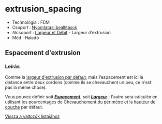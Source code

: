 # extrusion\_spacing

* Technológia : FDM
* Csoport : [Nyomtatási beállítások](../../../konfig/print_settings)
* Alcsoport : [Largeur et Débit](../../beallitasok/print_settings.md#largeur-et-débit) - Largeur d'extrusion
* Mód : Haladó

## Espacement d'extrusion

### Leírás

Comme la [largeur d'extrusion par défaut](extrusion_width.md), mais l'espacement est ici la distance entre deux cordons \(comme ils se chevauchent un peu, ce n'est pas la même chose\).

Vous pouvez définir soit [_**Espacement**_](extrusion_spacing.md), soit [_**Largeur**_](extrusion_width.md) ; l'autre sera calculée en utilisant les pourcentages de [Chevauchement du périmètre](perimeter_overlap.md) et la [hauteur de couche](layer_height.md) par défaut.

[Vissza a változók listájához](../../variable_list)

